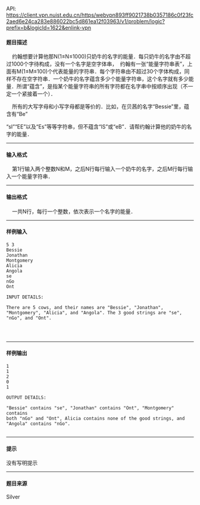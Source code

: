 API: https://client.vpn.nuist.edu.cn/https/webvpn893ff9021738b0357186c0f23fc2aed6e24ca283e886022bc5d861ea12f03963/v1/problem/logic?prefix=b&logicId=1622&enlink-vpn

#### 题目描述

    约翰想要计算他那N(1≤N≤1000)只奶牛的名字的能量．每只奶牛的名字由不超过1000个字待构成，没有一个名字是空字体串，  约翰有一张“能量字符串表”，上面有M(1≤M≤100)个代表能量的字符串．每个字符串由不超过30个字体构成，同样不存在空字符串．一个奶牛的名字蕴含多少个能量字符串，这个名字就有多少能量．所谓“蕴含”，是指某个能量字符串的所有字符都在名字串中按顺序出现（不一定一个紧接着一个）．

    所有的大写字母和小写字母都是等价的．比如，在贝茜的名字“Bessie”里，蕴含有“Be”

“sI”“EE”以及“Es”等等字符串，但不蕴含“lS”或“eB”．请帮约翰计算他的奶牛的名字的能量．

---

#### 输入格式

    第1行输入两个整数N和M，之后N行每行输入一个奶牛的名字，之后M行每行输入一个能量字符串．

---

#### 输出格式

    一共N行，每行一个整数，依次表示一个名字的能量．

---

#### 样例输入
```
5 3
Bessie
Jonathan
Montgomery
Alicia
Angola
se
nGo
Ont

INPUT DETAILS:

There are 5 cows, and their names are "Bessie", "Jonathan",
"Montgomery", "Alicia", and "Angola". The 3 good strings are "se",
"nGo", and "Ont".




```

---

#### 样例输出
```
1
1
2
0
1

OUTPUT DETAILS:

"Bessie" contains "se", "Jonathan" contains "Ont", "Montgomery" contains
both "nGo" and "Ont", Alicia contains none of the good strings, and
"Angola" contains "nGo".


```

---

#### 提示

没有写明提示

---

#### 题目来源

Silver